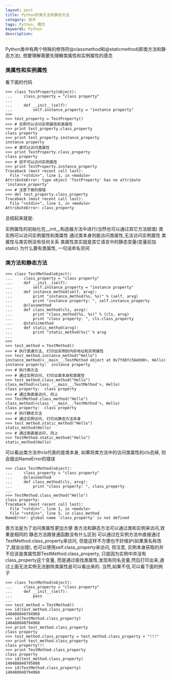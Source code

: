 ```yaml
---
layout: post
title: Python的类方法和静态方法
category: 技术
tags: Python, 概念
keywords: Python
description:
---
```


Python类中有两个特殊的修饰符@classmethod和@staticmethod(即类方法和静态方法), 想要理解需要先理解类属性和实例属性的感念

### 类属性和实例属性
看下面的代码

```
>>> class TestProperty(object):
...     class_property = "class property"
...     
...     def __init__(self):
...         self.instance_property = "instance property"
>>>
>>> test_property = TestProperty()
>>> # 实例可以访问实例属性和类属性
>>> print test_property.class_property
class property
>>> print test_property.instance_property
instance property
>>> # 类可以访问类属性
>>> print TestProperty.class_property
class property
>>> # 但不可以访问实例属性
>>> print TestProperty.instance_property
Traceback (most recent call last):
  File "<stdin>", line 1, in <module>
AttributeError: type object 'TestProperty' has no attribute 'instance_property'
>>> # 注意下面的报错
>>> del test_property.class_property
Traceback (most recent call last):
  File "<stdin>", line 1, in <module>
AttributeError: class_property
```
总结起来就是:

实例属性的初始化在__init__构造器方法中进行(当然也可以通过其它方法赋值)
类实例可以访问实例属性和类属性
通过类本身则能访问类属性,无法访问实例属性
类属性与类实例没有任何关系
类属性其实就是其它语言中的静态变量(变量前加static)
为什么要有类属性, 一句话命名空间
### 类方法和静态方法
```
>>> class TestMethod(object):
...     class_property = "class property"
...     def __init__(self):
...         self.instance_property = "instance property"
...     def instance_method(self, arvg):
...         print "instance_method(%s, %s)" % (self, arvg)
...         print "instance property: ", self.instance_property
...     @classmethod
...     def class_method(cls, arvg):
...         print "class_method(%s, %s)" % (cls, arvg)
...         print "class property: ", cls.class_property
...     @staticmethod
...     def static_method(arvg):
...         print "static_method(%s)" % arvg
...
>>>
>>> test_method = TestMethod()
>>> # 执行普通方法, 打印出实例的内存地址和实例属性
>>> test_method.instance_method("Hello")
instance_method(<__main__.TestMethod object at 0x7fd8fc56eb90>, Hello)
instance property:  instance property
>>> # 执行类方法
>>> # 通过实例访问, 打印出类本身和类属性
>>> test_method.class_method("Hello")
class_method(<class '__main__.TestMethod'>, Hello)
class property:  class property
>>> # 通过类直接访问, 同上
>>> TestMethod.class_method("Hello")
class_method(<class '__main__.TestMethod'>, Hello)
class property:  class property
>>> # 执行静态方法
>>> # 通过实例访问, 打印出静态方法本身
>>> test_method.static_method("Hello")
static_method(Hello)
>>> # 通过类直接访问, 同上
>>> TestMethod.static_method("Hello")
static_method(Hello)
```
可以看出类方法中cls代表的是类本身, 如果将类方法中的访问类属性的cls去掉, 则会报出NameError的错误
```
>>> class TestMethod(object):
...     class_property = "class property"
...     @classmethod
...     def class_method(cls, arvg):
...         print "class property: ", class_property
...
>>> TestMethod.class_method("Hello")
class property:
Traceback (most recent call last):
  File "<stdin>", line 1, in <module>
  File "<stdin>", line 5, in class_method
NameError: global name 'class_property' is not defined
```
类方法是为了访问类属性更加方便
类方法和静态方法可以通过类和实例来访问,效果是相同的
静态方法跟普通函数没有什么区别
可以通过在实例方法中直接通过TestMethod.class_property来访问, 但是这样不方便也不好维护(如果类名称改了,就会出错), 也可以使用self.class_property来访问, 但注意, 实例本身获取的并不应该是类属性即TestMethod.class_property, 只是因为实例中并没有class_property这个变量, 而是通过查找类属性,发现有同名变量,然后打印出来,通过上面无法实例无法删除类属性是可以看出来的. 当然,如果不信,可以看下面的例子

```
>>> class TestMethod(object):
...     class_property = "class property"
...     def __init__(self):
...         pass
...
>>> test_method = TestMethod()
>>> id(test_method.class_property)
140488040794968
>>> id(TestMethod.class_property)
140488040794968
>>> print test_method.class_property
class property
>>> test_method.class_property = test_method.class_property + "!!!"
>>> print test_method.class_property
class property!!!
>>> print TestMethod.class_property
class property
>>> id(test_method.class_property)
140488040795080
>>> id(TestMethod.class_property)
140488040794968
```
